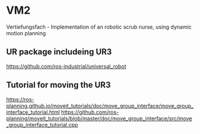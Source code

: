 # VM2
Vertiefungsfach - Implementation of an robotic scrub nurse, using dynamic motion planning

## UR package includeing UR3
https://github.com/ros-industrial/universal_robot


## Tutorial for moving the UR3
https://ros-planning.github.io/moveit_tutorials/doc/move_group_interface/move_group_interface_tutorial.html
https://github.com/ros-planning/moveit_tutorials/blob/master/doc/move_group_interface/src/move_group_interface_tutorial.cpp
